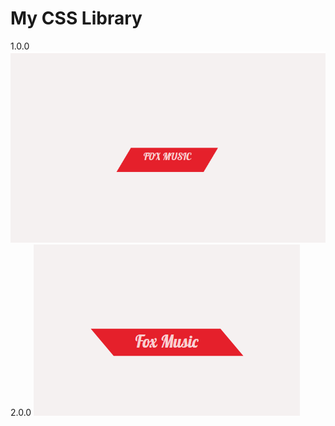 # My CSS Library

1.0.0
![Alt text](images/channel%20button.PNG)
2.0.0
![Alt text](images/button2.PNG)